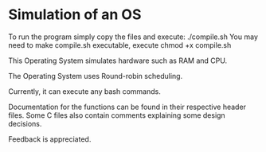 # Simulation of an OS

To run the program simply copy the files and execute: ./compile.sh
You may need to make compile.sh executable, execute chmod +x compile.sh

This Operating System simulates hardware such as RAM and CPU.

The Operating System uses Round-robin scheduling. 

Currently, it can execute any bash commands.

Documentation for the functions can be found in their respective header files. 
Some C files also contain comments explaining some design decisions. 

Feedback is appreciated.

